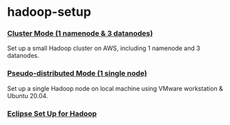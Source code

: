 # hadoop-setup


### [Cluster Mode (1 namenode & 3 datanodes)](https://github.com/yuxuanm/hadoop-setup/tree/master/Cluster%20Mode)
Set up a small Hadoop cluster on AWS, including 1 namenode and 3 datanodes.

### [Pseudo-distributed Mode (1 single node)](https://github.com/yuxuanm/hadoop-setup/tree/master/Pseudo-distributed%20Mode)
Set up a single Hadoop node on local machine using VMware workstation & Ubuntu 20.04.

### [Eclipse Set Up for Hadoop]()
